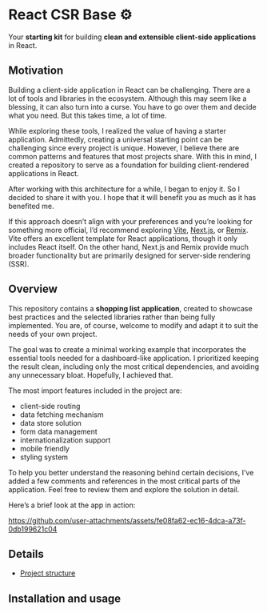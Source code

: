 # React CSR Base ⚙️

Your **starting kit** for building **clean and extensible client-side applications** in React.

## Motivation

Building a client-side application in React can be challenging. There are a lot of tools and libraries in the ecosystem. Although this may seem like a blessing, it can also turn into a curse. You have to go over them and decide what you need. But this takes time, a lot of time.

While exploring these tools, I realized the value of having a starter application. Admittedly, creating a universal starting point can be challenging since every project is unique. However, I believe there are common patterns and features that most projects share. With this in mind, I created a repository to serve as a foundation for building client-rendered applications in React.

After working with this architecture for a while, I began to enjoy it. So I decided to share it with you. I hope that it will benefit you as much as it has benefited me.

If this approach doesn’t align with your preferences and you’re looking for something more official, I’d recommend exploring [Vite](https://vite.dev/), [Next.js](https://nextjs.org/), or [Remix](https://remix.run/). Vite offers an excellent template for React applications, though it only includes React itself. On the other hand, Next.js and Remix provide much broader functionality but are primarily designed for server-side rendering (SSR).

## Overview

This repository contains a **shopping list application**, created to showcase best practices and the selected libraries rather than being fully implemented. You are, of course, welcome to modify and adapt it to suit the needs of your own project.

The goal was to create a minimal working example that incorporates the essential tools needed for a dashboard-like application. I prioritized keeping the result clean, including only the most critical dependencies, and avoiding any unnecessary bloat. Hopefully, I achieved that.

The most import features included in the project are:

- client-side routing
- data fetching mechanism
- data store solution
- form data management
- internationalization support
- mobile friendly
- styling system

To help you better understand the reasoning behind certain decisions, I’ve added a few comments and references in the most critical parts of the application. Feel free to review them and explore the solution in detail.

Here’s a brief look at the app in action:

https://github.com/user-attachments/assets/fe08fa62-ec16-4dca-a73f-0db199621c04

## Details

- [Project structure](docs/projectStructure.md)

## Installation and usage
